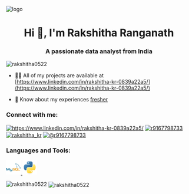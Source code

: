 ![logo](https://github.com/rakshitha0522/rakshitha_ranganath/blob/main/Blue%20Modern%20Data%20Analysis%20Presentation.png)
<h1 align="center">Hi 👋, I'm Rakshitha Ranganath</h1>
<h3 align="center">A passionate data analyst from India</h3>

<p align="left"> <img src="https://komarev.com/ghpvc/?username=rakshitha0522&label=Profile%20views&color=0e75b6&style=flat" alt="rakshitha0522" /> </p>

- 👨‍💻 All of my projects are available at [https://www.linkedin.com/in/rakshitha-kr-0839a22a5/](https://www.linkedin.com/in/rakshitha-kr-0839a22a5/)

- 📄 Know about my experiences [fresher](fresher)

<h3 align="left">Connect with me:</h3>
<p align="left">
<a href="https://linkedin.com/in/https://www.linkedin.com/in/rakshitha-kr-0839a22a5/" target="blank"><img align="center" src="https://raw.githubusercontent.com/rahuldkjain/github-profile-readme-generator/master/src/images/icons/Social/linked-in-alt.svg" alt="https://www.linkedin.com/in/rakshitha-kr-0839a22a5/" height="30" width="40" /></a>
<a href="https://www.hackerrank.com/r9167798733" target="blank"><img align="center" src="https://raw.githubusercontent.com/rahuldkjain/github-profile-readme-generator/master/src/images/icons/Social/hackerrank.svg" alt="r9167798733" height="30" width="40" /></a>
<a href="https://www.leetcode.com/rakshitha_kr" target="blank"><img align="center" src="https://raw.githubusercontent.com/rahuldkjain/github-profile-readme-generator/master/src/images/icons/Social/leet-code.svg" alt="rakshitha_kr" height="30" width="40" /></a>
<a href="https://www.hackerearth.com/@r9167798733" target="blank"><img align="center" src="https://raw.githubusercontent.com/rahuldkjain/github-profile-readme-generator/master/src/images/icons/Social/hackerearth.svg" alt="@r9167798733" height="30" width="40" /></a>
</p>

<h3 align="left">Languages and Tools:</h3>
<p align="left"> <a href="https://www.mysql.com/" target="_blank" rel="noreferrer"> <img src="https://raw.githubusercontent.com/devicons/devicon/master/icons/mysql/mysql-original-wordmark.svg" alt="mysql" width="40" height="40"/> </a> <a href="https://www.python.org" target="_blank" rel="noreferrer"> <img src="https://raw.githubusercontent.com/devicons/devicon/master/icons/python/python-original.svg" alt="python" width="40" height="40"/> </a> </p>

<p><img align="left" src="https://github-readme-stats.vercel.app/api/top-langs?username=rakshitha0522&show_icons=true&locale=en&layout=compact" alt="rakshitha0522" /></p>

<p>&nbsp;<img align="center" src="https://github-readme-stats.vercel.app/api?username=rakshitha0522&show_icons=true&locale=en" alt="rakshitha0522" /></p>
